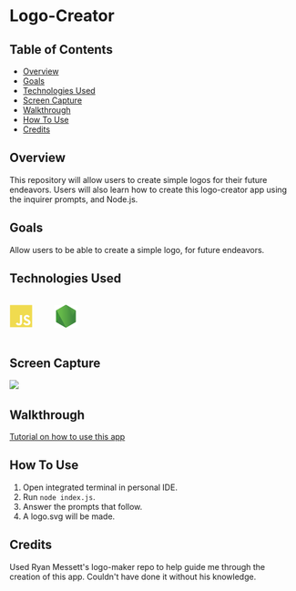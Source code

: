 # Logo-Creator

## Table of Contents

- [Overview](#overview)
- [Goals](#goals)
- [Technologies Used](#technologies-used)
- [Screen Capture](#screen-capture)
- [Walkthrough](#walkthrough)
- [How To Use](#how-to-use)
- [Credits](#Credits)

## Overview
This repository will allow users to create simple logos for their future endeavors. Users will also learn how to create 
this logo-creator app using the inquirer prompts, and Node.js.

## Goals
Allow users to be able to create a simple logo, for future endeavors.

## Technologies Used
<div style="display: inline_block"><br>
  <img height="40" alt="Chris-Js" height="30" width="40" src="https://raw.githubusercontent.com/devicons/devicon/master/icons/javascript/javascript-plain.svg">
 &nbsp;&nbsp;&nbsp;&nbsp;&nbsp;&nbsp;&nbsp;&nbsp;
    <img height="40" alt="Chris-Node" height="30" width="40" src="https://raw.githubusercontent.com/devicons/devicon/master/icons/nodejs/nodejs-original.svg">
 &nbsp;&nbsp;&nbsp;&nbsp;&nbsp;&nbsp;&nbsp;&nbsp;
</div>
</br>

## Screen Capture
![](gif/Untitled_%20Apr%2015,%202024%208_49%20PM.gif)

## Walkthrough
[Tutorial on how to use this app](https://drive.google.com/file/d/17wSdAGjM7QTVmNbPzHfiSIKj3EqQ09iL/view?usp=drive_link)

## How To Use
 1. Open integrated terminal in personal IDE.
 2. Run ```node index.js```.
 3. Answer the prompts that follow.
 4. A logo.svg will be made.

 ## Credits
 Used Ryan Messett's logo-maker repo to help guide me through the creation of this app.
 Couldn't have done it without his knowledge.